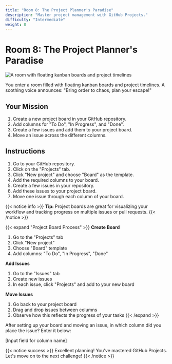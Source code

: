 ```yaml
---
title: "Room 8: The Project Planner's Paradise"
description: "Master project management with GitHub Projects."
difficulty: "Intermediate"
weight: 8
---
```


# Room 8: The Project Planner's Paradise

<img src="../images/room8_projects.jpg" alt="A room with floating kanban boards and project timelines" />

You enter a room filled with floating kanban boards and project timelines. A soothing voice announces: "Bring order to chaos, plan your escape!"

## Your Mission

1. Create a new project board in your GitHub repository.
2. Add columns for "To Do", "In Progress", and "Done".
3. Create a few issues and add them to your project board.
4. Move an issue across the different columns.

## Instructions

1. Go to your GitHub repository.
2. Click on the "Projects" tab.
3. Click "New project" and choose "Board" as the template.
4. Add the required columns to your board.
5. Create a few issues in your repository.
6. Add these issues to your project board.
7. Move one issue through each column of your board.

{{< notice info >}}
**Tip:** Project boards are great for visualizing your workflow and tracking progress on multiple issues or pull requests.
{{< /notice >}}

{{< expand "Project Board Process" >}}
**Create Board**
1. Go to the "Projects" tab
2. Click "New project"
3. Choose "Board" template
4. Add columns: "To Do", "In Progress", "Done"

**Add Issues**
1. Go to the "Issues" tab
2. Create new issues
3. In each issue, click "Projects" and add to your new board

**Move Issues**
1. Go back to your project board
2. Drag and drop issues between columns
3. Observe how this reflects the progress of your tasks
{{< /expand >}}

After setting up your board and moving an issue, in which column did you place the issue? Enter it below:

[Input field for column name]

{{< notice success >}}
Excellent planning! You've mastered GitHub Projects. Let's move on to the next challenge!
{{< /notice >}}